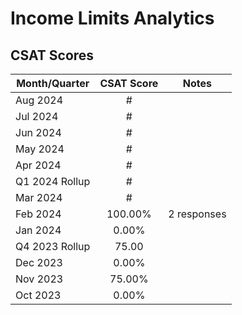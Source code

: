 # Income Limits Analytics


## CSAT Scores

| Month/Quarter | CSAT Score | Notes |
| --- |:---:|:---:|
| Aug 2024 | # |
| Jul 2024 | # |
| Jun 2024 | # |
| May 2024 | # |
| Apr 2024 | # |
| Q1 2024 Rollup | # |
| Mar 2024 | # |
| Feb 2024 | 100.00% | 2 responses
| Jan 2024 | 0.00% |
|Q4 2023 Rollup | 75.00 |
| Dec 2023 | 0.00% |
| Nov 2023 | 75.00% |
| Oct 2023 | 0.00% |
